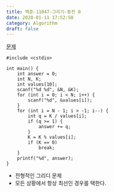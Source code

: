 ```yaml
---
title: 백준-11047-그리기-동전 0
date: 2020-01-11 17:52:58
category: Algorithm
draft: false
---
```


[문제](https://www.acmicpc.net/problem/11047)

```c{3}
#include <cstdio>

int main() {
	int answer = 0;
	int N, K;
	int values[10];
	scanf("%d %d", &N, &K);
	for (int i = 0; i < N; i++) {
		scanf("%d", &values[i]);
	}
	for (int i = N - 1; i > -1; i--) {
		int q = K / values[i];
		if (q >= 1) {
			answer += q;
		}
		K = K % values[i];
		if (K == 0)
			break;
	}
	printf("%d", answer);
}
```

- 전형적인 그리디 문제
- 모든 상황에서 항상 최선인 경우를 택한다.